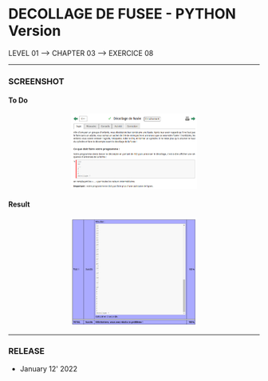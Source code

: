 # DECOLLAGE DE FUSEE - PYTHON Version
LEVEL 01 --> CHAPTER 03 --> EXERCICE 08

---
### **SCREENSHOT**

#### To Do
<div align="center">
    <img
        src="https://github.com/Ayckinn/PYTHON/blob/main/FRANCE-IOI/LEVEL_01/Chapter_03/08_decollage_fusee/todo.png"
        alt="DEMO"
        style="width:50%">
</div>

#### Result
<div align="center">
    <img
        src="https://github.com/Ayckinn/PYTHON/blob/main/FRANCE-IOI/LEVEL_01/Chapter_03/08_decollage_fusee/result.png"
        alt="DEMO"
        style="width:50%">
</div>

---
### **RELEASE**

- January 12' 2022